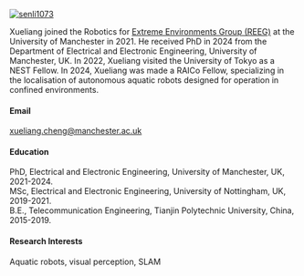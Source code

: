 

[![senli1073](https://img.shields.io/badge/xue1iang-github-blue?logo=github)](https://github.com/Xue1iang)


Xueliang joined the Robotics for [Extreme Environments Group (REEG)](https://uomrobotics.com/group/) at the University of Manchester in 2021. He received PhD in 2024 from the Department of Electrical and Electronic Engineering, University of Manchester, UK. In 2022, Xueliang visited the University of Tokyo as a NEST Fellow. In 2024, Xueliang was made a RAICo Fellow, specializing in the localisation of autonomous aquatic robots designed for operation in confined environments.

#### Email
xueliang.cheng@manchester.ac.uk

#### Education
PhD, Electrical and Electronic Engineering, University of Manchester, UK, 2021-2024.\
MSc, Electrical and Electronic Engineering, University of Nottingham, UK, 2019-2021.\
B.E., Telecommunication Engineering, Tianjin Polytechnic University, China, 2015-2019.

#### Research Interests
Aquatic robots, visual perception, SLAM

